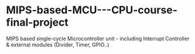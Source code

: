 # MIPS-based-MCU---CPU-course-final-project
MIPS based single-cycle Microcontroller unit - including Interrupt Controller &amp; external modules (Divider, Timer, GPIO..)
